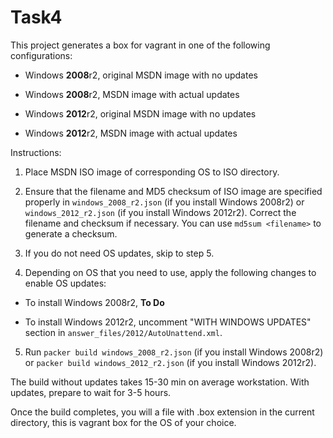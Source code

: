 # Task4


This project generates a box for vagrant in one of the following configurations:

* Windows **2008**r2, original MSDN image with no updates

* Windows **2008**r2, MSDN image with actual updates

* Windows **2012**r2, original MSDN image with no updates

* Windows **2012**r2, MSDN image with actual updates


Instructions:

1. Place MSDN ISO image of corresponding OS to ISO directory.

2. Ensure that the filename and MD5 checksum of ISO image are specified properly in `windows_2008_r2.json`
(if you install Windows 2008r2) or `windows_2012_r2.json` (if you install Windows 2012r2). Correct the
filename and checksum if necessary. You can use `md5sum <filename>` to generate a checksum.  

3. If you do not need OS updates, skip to step 5.

4. Depending on OS that you need to use, apply the following changes to enable OS updates:

  * To install Windows 2008r2, **To Do**

  * To install Windows 2012r2, uncomment "WITH WINDOWS UPDATES" section in `answer_files/2012/AutoUnattend.xml`.

5. Run `packer build windows_2008_r2.json` (if you install Windows 2008r2) or `packer build windows_2012_r2.json` (if you install Windows 2012r2).

The build without updates takes 15-30 min on average workstation. With updates, prepare to wait for 3-5 hours.

Once the build completes, you will a file with .box extension in the current directory, this is vagrant box
for the OS of your choice.
  